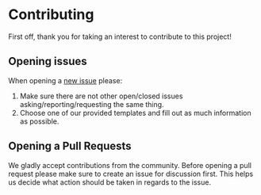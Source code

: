 # Contributing

First off, thank you for taking an interest to contribute to this project!

## Opening issues

When opening a [new issue](https://github.com/clsx524/gomock/issues/new/choose)
please:

1. Make sure there are not other open/closed issues asking/reporting/requesting
   the same thing.
1. Choose one of our provided templates and fill out as much information as
   possible.

## Opening a Pull Requests

We gladly accept contributions from the community. Before opening a pull request
please make sure to create an issue for discussion first. This helps us decide
what action should be taken in regards to the issue.
